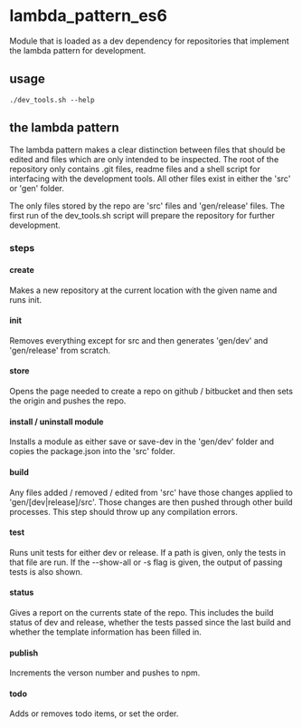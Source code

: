 # lambda_pattern_es6

Module that is loaded as a dev dependency for repositories that implement the
lambda pattern for development.

## usage

```shell
./dev_tools.sh --help
```

## the lambda pattern

The lambda pattern makes a clear distinction between files that should be edited
and files which are only intended to be inspected. The root of the repository
only contains .git files, readme files and a shell script for interfacing with
the development tools. All other files exist in either the 'src' or 'gen'
folder.

The only files stored by the repo are 'src' files and 'gen/release' files. The
first run of the dev_tools.sh script will prepare the repository for further
development.

### steps

#### create

Makes a new repository at the current location with the given name and runs
init.

#### init

Removes everything except for src and then generates 'gen/dev' and 'gen/release'
from scratch.

#### store

Opens the page needed to create a repo on github / bitbucket and then sets the
origin and pushes the repo.

#### install / uninstall module

Installs a module as either save or save-dev in the 'gen/dev' folder and copies
the package.json into the 'src' folder.

#### build

Any files added / removed / edited from 'src' have those changes applied to
'gen/[dev|release]/src'. Those changes are then pushed through other build
processes. This step should throw up any compilation errors.

#### test

Runs unit tests for either dev or release. If a path is given, only the tests in
that file are run. If the --show-all or -s flag is given, the output of passing
tests is also shown.

#### status

Gives a report on the currents state of the repo. This includes the build status
of dev and release, whether the tests passed since the last build and whether
the template information has been filled in.

#### publish

Increments the verson number and pushes to npm.

#### todo

Adds or removes todo items, or set the order.
